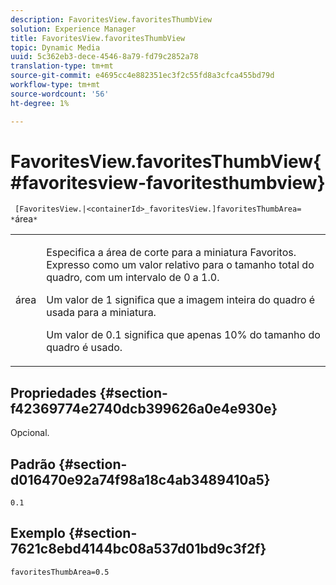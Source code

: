 ```yaml
---
description: FavoritesView.favoritesThumbView
solution: Experience Manager
title: FavoritesView.favoritesThumbView
topic: Dynamic Media
uuid: 5c362eb3-dece-4546-8a79-fd79c2852a78
translation-type: tm+mt
source-git-commit: e4695cc4e882351ec3f2c55fd8a3cfca455bd79d
workflow-type: tm+mt
source-wordcount: '56'
ht-degree: 1%

---
```



# FavoritesView.favoritesThumbView{#favoritesview-favoritesthumbview}

` [FavoritesView.|<containerId>_favoritesView.]favoritesThumbArea= *`área`*`

<table id="table_2B109D2F91E64B5382B31921C3780FA5"> 
 <tbody> 
  <tr> 
   <td colname="col1"> <p><span class="codeph"><span class="varname"> área</span></span> </p> </td> 
   <td colname="col2"> <p> Especifica a área de corte para a miniatura Favoritos. Expresso como um valor relativo para o tamanho total do quadro, com um intervalo de <span class="codeph"> 0</span> a <span class="codeph"> 1.0</span>. </p> <p>Um valor de <span class="codeph"> 1</span> significa que a imagem inteira do quadro é usada para a miniatura. </p> <p>Um valor de <span class="codeph"> 0.1</span> significa que apenas 10% do tamanho do quadro é usado. </p> </td> 
  </tr> 
 </tbody> 
</table>

## Propriedades {#section-f42369774e2740dcb399626a0e4e930e}

Opcional.

## Padrão {#section-d016470e92a74f98a18c4ab3489410a5}

`0.1`

## Exemplo {#section-7621c8ebd4144bc08a537d01bd9c3f2f}

`favoritesThumbArea=0.5`
